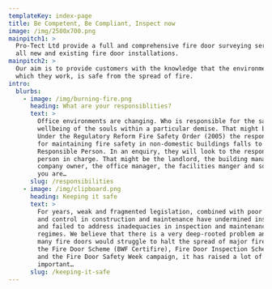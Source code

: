 ```yaml
---
templateKey: index-page
title: Be Competent, Be Compliant, Inspect now
image: /img/2500x700.png
mainpitch1: >
  Pro-Tect Ltd provide a full and comprehensive fire door surveying service for
  all new and existing fire door installations.  
mainpitch2: >
  Our aim is to provide customers with the knowledge that the environment in
  which they work, is safe from the spread of fire.
intro:
  blurbs:
    - image: /img/burning-fire.png
      heading: What are your responsiblities?
      text: >
        Office environments are changing. Who is responsible for the safety and
        wellbeing of the souls within a particular demise. That might be you.
        Under the Regulatory Reform Fire Safety Order (2005) the responsibility
        for maintaining fire safety in non-domestic buildings falls to the
        Responsible Person. In an enquiry, they will look to the responsible
        person in charge. That might be the landlord, the building manager, the
        company owner, the office manager, the facilities manger and so on. If
        you are…
      slug: /responsibilities
    - image: /img/clipboard.png
      heading: Keeping it safe
      text: >
        For years, weak and fragmented legislation, combined with poor skills
        and control in construction and maintenance have undermined installation
        and failed to address inadequacies in inspection and maintenance
        regimes. We believe that there is a very deep-rooted problem and that
        many fire doors would struggle to halt the spread of major fire. Through
        the Fire Door Scheme (BWF Certifire), Fire Door Inspection Scheme (FDIS)
        and the Fire Door Safety Week campaign, it has raised a lot of
        important…
      slug: /keeping-it-safe
---
```

